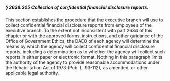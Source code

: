 ##### § 2638.205 Collection of confidential financial disclosure reports. #####

This section establishes the procedure that the executive branch will use to collect confidential financial disclosure reports from employees of the executive branch. To the extent not inconsistent with part 2634 of this chapter or with the approved forms, instructions, and other guidance of the Office of Government Ethics, the DAEO of each agency will determine the means by which the agency will collect confidential financial disclosure reports, including a determination as to whether the agency will collect such reports in either paper or electronic format. Nothing in this paragraph limits the authority of the agency to provide reasonable accommodations under the Rehabilitation Act of 1973 (Pub. L. 93-112), as amended, or other applicable legal authority.